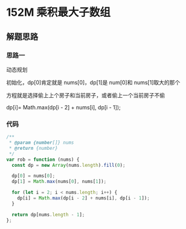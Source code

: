 # 152M 乘积最大子数组

## 解题思路

### 思路一

动态规划

初始化，dp[0]肯定就是 nums[0]，dp[1]是 num[0]和 nums[1]取大的那个

方程就是选择偷上上个房子和当前房子，或者偷上一个当前房子不偷

dp[i]= Math.max(dp[i - 2] + nums[i], dp[i - 1]);

### 代码

```js
/**
 * @param {number[]} nums
 * @return {number}
 */
var rob = function (nums) {
  const dp = new Array(nums.length).fill(0);

  dp[0] = nums[0];
  dp[1] = Math.max(nums[0], nums[1]);

  for (let i = 2; i < nums.length; i++) {
    dp[i] = Math.max(dp[i - 2] + nums[i], dp[i - 1]);
  }

  return dp[nums.length - 1];
};
```
